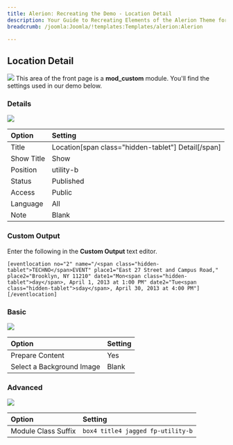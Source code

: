 ```yaml
---
title: Alerion: Recreating the Demo - Location Detail
description: Your Guide to Recreating Elements of the Alerion Theme for Joomla
breadcrumb: /joomla:Joomla/!templates:Templates/alerion:Alerion

---
```


Location Detail
-----
![][demo]
This area of the front page is a **mod_custom** module. You'll find the settings used in our demo below.

### Details
![][demo2]

| Option            | Setting            |  
| :---------------- | :----------------- |  
| Title             | Location[span class="hidden-tablet"] Detail[/span]    |  
| Show Title        | Show               |  
| Position          | utility-b          |  
| Status            | Published          |  
| Access            | Public             |    
| Language          | All                |  
| Note              | Blank              |

### Custom Output
Enter the following in the **Custom Output** text editor.

~~~
[eventlocation no="2" name="/<span class="hidden-tablet">TECHNO</span>EVENT" place1="East 27 Street and Campus Road," place2="Brooklyn, NY 11210" date1="Mon<span class="hidden-tablet">day</span>, April 1, 2013 at 1:00 PM" date2="Tue<span class="hidden-tablet">sday</span>, April 30, 2013 at 4:00 PM"][/eventlocation]
~~~

### Basic
![][demo3]

| Option                    | Setting |  
| :------------------------ | :------ |  
| Prepare Content           | Yes     |  
| Select a Background Image | Blank   |

### Advanced
![][demo4]

| Option              | Setting                   |  
| :------------------ | :------------------------ |  
| Module Class Suffix | `box4 title4 jagged fp-utility-b` |

[demo]: assets/demo_5.jpeg
[demo2]: assets/location_1.jpeg
[demo3]: assets/location_2.jpeg
[demo4]: assets/location_3.jpeg